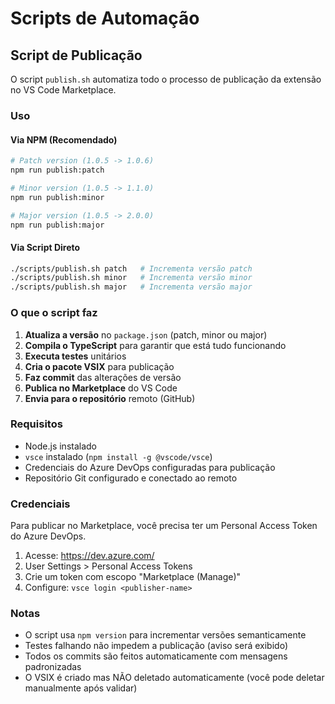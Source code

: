 # Scripts de Automação

## Script de Publicação

O script `publish.sh` automatiza todo o processo de publicação da extensão no VS Code Marketplace.

### Uso

#### Via NPM (Recomendado)

```bash
# Patch version (1.0.5 -> 1.0.6)
npm run publish:patch

# Minor version (1.0.5 -> 1.1.0)
npm run publish:minor

# Major version (1.0.5 -> 2.0.0)
npm run publish:major
```

#### Via Script Direto

```bash
./scripts/publish.sh patch   # Incrementa versão patch
./scripts/publish.sh minor   # Incrementa versão minor
./scripts/publish.sh major   # Incrementa versão major
```

### O que o script faz

1. **Atualiza a versão** no `package.json` (patch, minor ou major)
2. **Compila o TypeScript** para garantir que está tudo funcionando
3. **Executa testes** unitários
4. **Cria o pacote VSIX** para publicação
5. **Faz commit** das alterações de versão
6. **Publica no Marketplace** do VS Code
7. **Envia para o repositório** remoto (GitHub)

### Requisitos

- Node.js instalado
- `vsce` instalado (`npm install -g @vscode/vsce`)
- Credenciais do Azure DevOps configuradas para publicação
- Repositório Git configurado e conectado ao remoto

### Credenciais

Para publicar no Marketplace, você precisa ter um Personal Access Token do Azure DevOps.

1. Acesse: https://dev.azure.com/
2. User Settings > Personal Access Tokens
3. Crie um token com escopo "Marketplace (Manage)"
4. Configure: `vsce login <publisher-name>`

### Notas

- O script usa `npm version` para incrementar versões semanticamente
- Testes falhando não impedem a publicação (aviso será exibido)
- Todos os commits são feitos automaticamente com mensagens padronizadas
- O VSIX é criado mas NÃO deletado automaticamente (você pode deletar manualmente após validar)
